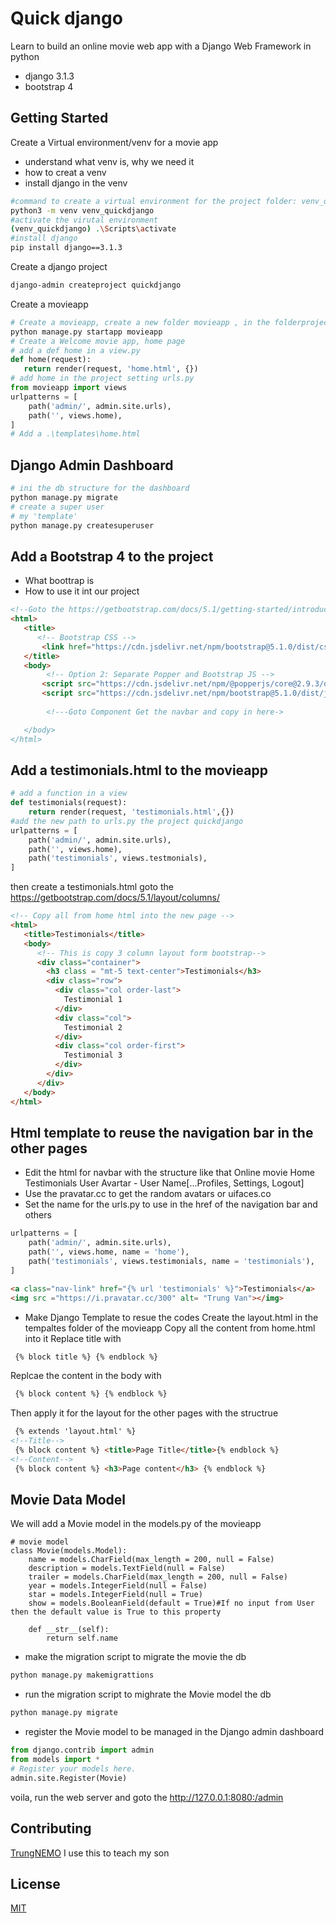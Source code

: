 # Quick django

Learn to build an online movie web app with a Django Web Framework in python
- django 3.1.3
- bootstrap 4

## Getting Started
Create a Virtual environment/venv for a movie app
- understand what venv is, why we need it
- how to creat a venv
- install django in the venv
```bash
#command to create a virtual environment for the project folder: venv_quickdjango
python3 -m venv venv_quickdjango
#activate the virutal environment
(venv_quickdjango) .\Scripts\activate
#install django
pip install django==3.1.3
```
Create a django project
```bash
django-admin createproject quickdjango
```
Create a movieapp
```python
# Create a movieapp, create a new folder movieapp , in the folderproject quịcdjango
python manage.py startapp movieapp
# Create a Welcome movie app, home page
# add a def home in a view.py
def home(request):
   return render(request, 'home.html', {})
# add home in the project setting urls.py
from movieapp import views
urlpatterns = [
    path('admin/', admin.site.urls),
    path('', views.home),
]
# Add a .\templates\home.html
```
## Django Admin Dashboard
```bash
# ini the db structure for the dashboard
python manage.py migrate
# create a super user
# my 'template'
python manage.py createsuperuser
```
## Add a Bootstrap 4 to the project
- What boottrap is
- How to use it int our project
```html
<!--Goto the https://getbootstrap.com/docs/5.1/getting-started/introduction/-->
<html>
   <title>
      <!-- Bootstrap CSS -->
       <link href="https://cdn.jsdelivr.net/npm/bootstrap@5.1.0/dist/css/bootstrap.min.css" rel="stylesheet" integrity="sha384-  KyZXEAg3QhqLMpG8r+8fhAXLRk2vvoC2f3B09zVXn8CA5QIVfZOJ3BCsw2P0p/We" crossorigin="anonymous">
   </title>
   <body>
        <!-- Option 2: Separate Popper and Bootstrap JS -->
       <script src="https://cdn.jsdelivr.net/npm/@popperjs/core@2.9.3/dist/umd/popper.min.js" integrity="sha384-eMNCOe7tC1doHpGoWe/6oMVemdAVTMs2xqW4mwXrXsW0L84Iytr2wi5v2QjrP/xp" crossorigin="anonymous"></script>
       <script src="https://cdn.jsdelivr.net/npm/bootstrap@5.1.0/dist/js/bootstrap.min.js" integrity="sha384-cn7l7gDp0eyniUwwAZgrzD06kc/tftFf19TOAs2zVinnD/C7E91j9yyk5//jjpt/" crossorigin="anonymous"></script>
      
        <!---Goto Component Get the navbar and copy in here->

   </body>
</html>
```
## Add a testimonials.html to the movieapp
```python
# add a function in a view
def testimonials(request):
    return render(request, 'testimonials.html',{})
#add the new path to urls.py the project quickdjango
urlpatterns = [
    path('admin/', admin.site.urls),
    path('', views.home),
    path('testimonials', views.testmonials),
]
```
then create a testimonials.html
goto the https://getbootstrap.com/docs/5.1/layout/columns/
```html
<!-- Copy all from home html into the new page -->
<html>
   <title>Testimonials</title>
   <body>
      <!-- This is copy 3 column layout form bootstrap-->
      <div class="container">
        <h3 class = "mt-5 text-center">Testimonials</h3>
        <div class="row">
          <div class="col order-last">
            Testimonial 1
          </div>
          <div class="col">
            Testimonial 2
          </div>
          <div class="col order-first">
            Testimonial 3
          </div>
        </div>
      </div>
   </body>
</html>
```
## Html template to reuse the navigation bar in the other pages
- Edit the html for navbar with the structure like that 
Online movie  Home Testimonials                                                     User Avartar - User Name[...Profiles, Settings, Logout]
- Use the pravatar.cc to get the random avatars or uifaces.co
- Set the name for the urls.py to use in the href of the navigation bar and others
```python
urlpatterns = [
    path('admin/', admin.site.urls),
    path('', views.home, name = 'home'),
    path('testimonials', views.testimonials, name = 'testimonials'),
]
```
```html
<a class="nav-link" href="{% url 'testimonials' %}">Testimonials</a>
<img src ="https://i.pravatar.cc/300" alt= "Trung Van"></img>
```
- Make Django Template to resue the codes
Create the layout.html in the tempaltes folder of the movieapp
Copy all the content from home.html into it
Replace title with
```html
 {% block title %} {% endblock %}
```
Replcae the content in the body with
```html
 {% block content %} {% endblock %}
```
Then apply it for the layout for the other pages with the structrue 
```html
 {% extends 'layout.html' %}
<!--Title-->
 {% block content %} <title>Page Title</title>{% endblock %}
<!--Content-->
 {% block content %} <h3>Page content</h3> {% endblock %}
```
## Movie Data Model
We will add a Movie model in the models.py of the movieapp 
```pythonfrom django.db import models
# movie model
class Movie(models.Model):
    name = models.CharField(max_length = 200, null = False)
    description = models.TextField(null = False)
    trailer = models.CharField(max_length = 200, null = False)
    year = models.IntegerField(null = False)
    star = models.IntegerField(null = True)
    show = models.BooleanField(default = True)#If no input from User then the default value is True to this property
    
    def __str__(self):
        return self.name
```
- make the migration script to migrate the movie the db
```bash
python manage.py makemigrattions
```
- run the migration script to mighrate the Movie model the db
```bash
python manage.py migrate
```
- register the Movie model to be managed in the Django admin dashboard
```python
from django.contrib import admin
from models import *
# Register your models here.
admin.site.Register(Movie)
```
voila, run the web server and goto the http://127.0.0.1:8080:/admin

## Contributing
[TrungNEMO](https://www.facebook.com/TrungNEMO)
I use this to teach my son
## License
[MIT](https://choosealicense.com/licenses/mit/)
